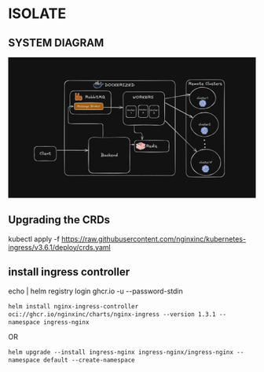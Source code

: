 # ISOLATE

## SYSTEM DIAGRAM
![Diagram](/assets/Diagram.png)

## Upgrading the CRDs
kubectl apply -f https://raw.githubusercontent.com/nginxinc/kubernetes-ingress/v3.6.1/deploy/crds.yaml
## install ingress controller
echo <your-github-token> | helm registry login ghcr.io -u <your-github-username> --password-stdin

```
helm install nginx-ingress-controller oci://ghcr.io/nginxinc/charts/nginx-ingress --version 1.3.1 --namespace ingress-nginx
```

OR

```
helm upgrade --install ingress-nginx ingress-nginx/ingress-nginx --namespace default --create-namespace
```
